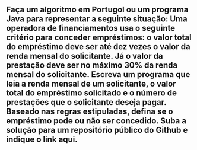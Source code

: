 ## Faça um algoritmo em Portugol ou um programa Java para representar a seguinte situação: Uma operadora de financiamentos usa o seguinte critério para conceder empréstimos: o valor total do empréstimo deve ser até dez vezes o valor da renda mensal do solicitante. Já o valor da prestação deve ser no máximo 30% da renda mensal do solicitante. Escreva um programa que leia a renda mensal de um solicitante, o valor total do empréstimo solicitado e o número de prestações que o solicitante deseja pagar. Baseado nas regras estipuladas, defina se o empréstimo pode ou não ser concedido. Suba a solução para um repositório público do Github e indique o link aqui.
